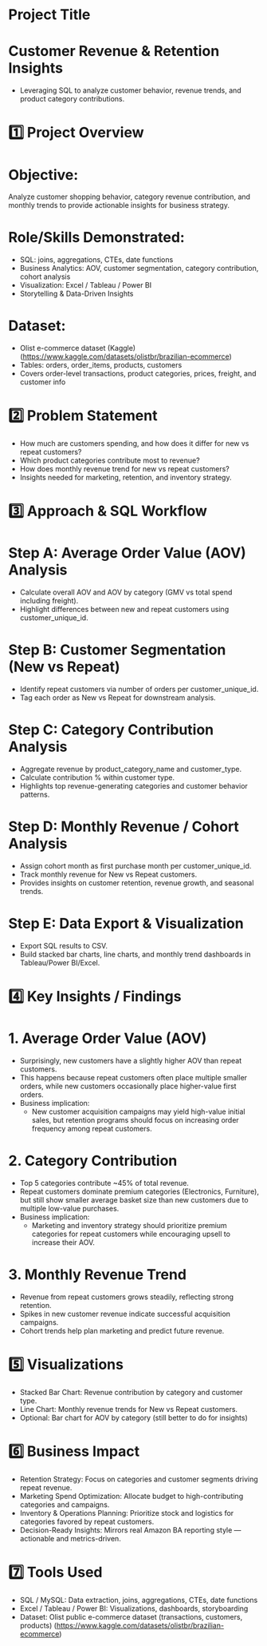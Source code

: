 # Project Title
# Customer Revenue & Retention Insights
- Leveraging SQL to analyze customer behavior, revenue trends, and product category contributions.


# 1️⃣ Project Overview

# Objective:
Analyze customer shopping behavior, category revenue contribution, and monthly trends to provide actionable insights for business strategy.

# Role/Skills Demonstrated:
- SQL: joins, aggregations, CTEs, date functions
- Business Analytics: AOV, customer segmentation, category contribution, cohort analysis
- Visualization: Excel / Tableau / Power BI
- Storytelling & Data-Driven Insights

# Dataset:
- Olist e-commerce dataset (Kaggle) (https://www.kaggle.com/datasets/olistbr/brazilian-ecommerce)
- Tables: orders, order_items, products, customers
- Covers order-level transactions, product categories, prices, freight, and customer info

# 2️⃣ Problem Statement

- How much are customers spending, and how does it differ for new vs repeat customers?
- Which product categories contribute most to revenue?
- How does monthly revenue trend for new vs repeat customers?
- Insights needed for marketing, retention, and inventory strategy.

# 3️⃣ Approach & SQL Workflow

# Step A: Average Order Value (AOV) Analysis
- Calculate overall AOV and AOV by category (GMV vs total spend including freight).
- Highlight differences between new and repeat customers using customer_unique_id.

# Step B: Customer Segmentation (New vs Repeat)
- Identify repeat customers via number of orders per customer_unique_id.
- Tag each order as New vs Repeat for downstream analysis.

# Step C: Category Contribution Analysis
- Aggregate revenue by product_category_name and customer_type.
- Calculate contribution % within customer type.
- Highlights top revenue-generating categories and customer behavior patterns.

# Step D: Monthly Revenue / Cohort Analysis
- Assign cohort month as first purchase month per customer_unique_id.
- Track monthly revenue for New vs Repeat customers.
- Provides insights on customer retention, revenue growth, and seasonal trends.

# Step E: Data Export & Visualization
- Export SQL results to CSV.
- Build stacked bar charts, line charts, and monthly trend dashboards in Tableau/Power BI/Excel.

# 4️⃣ Key Insights / Findings

# 1. Average Order Value (AOV)
- Surprisingly, new customers have a slightly higher AOV than repeat customers.
- This happens because repeat customers often place multiple smaller orders, while new customers occasionally place higher-value first orders.
- Business implication:
  - New customer acquisition campaigns may yield high-value initial sales, but retention programs should focus on increasing order frequency among repeat customers.

# 2. Category Contribution
- Top 5 categories contribute ~45% of total revenue.
- Repeat customers dominate premium categories (Electronics, Furniture), but still show smaller average basket size than new customers due to multiple low-value purchases.
- Business implication:
  - Marketing and inventory strategy should prioritize premium categories for repeat customers while encouraging upsell to increase their AOV.

# 3. Monthly Revenue Trend
- Revenue from repeat customers grows steadily, reflecting strong retention.
- Spikes in new customer revenue indicate successful acquisition campaigns.
- Cohort trends help plan marketing and predict future revenue.

# 5️⃣ Visualizations

- Stacked Bar Chart: Revenue contribution by category and customer type.
- Line Chart: Monthly revenue trends for New vs Repeat customers.
- Optional: Bar chart for AOV by category (still better to do for insights)

# 6️⃣ Business Impact

- Retention Strategy: Focus on categories and customer segments driving repeat revenue.
- Marketing Spend Optimization: Allocate budget to high-contributing categories and campaigns.
- Inventory & Operations Planning: Prioritize stock and logistics for categories favored by repeat customers.
- Decision-Ready Insights: Mirrors real Amazon BA reporting style — actionable and metrics-driven.

# 7️⃣ Tools Used
- SQL / MySQL: Data extraction, joins, aggregations, CTEs, date functions
- Excel / Tableau / Power BI: Visualizations, dashboards, storyboarding
- Dataset: Olist public e-commerce dataset (transactions, customers, products) (https://www.kaggle.com/datasets/olistbr/brazilian-ecommerce)
